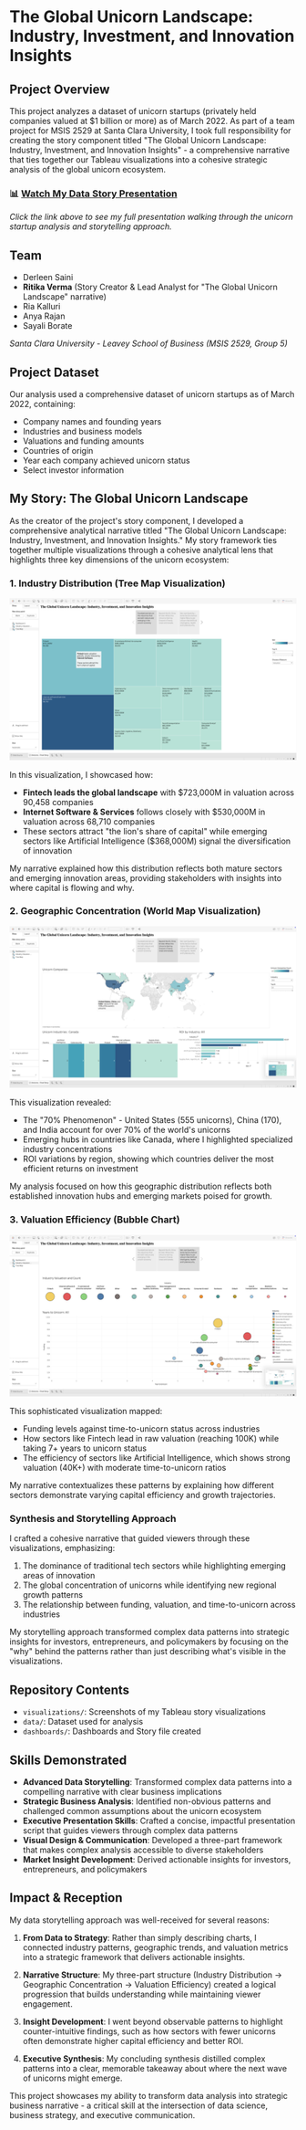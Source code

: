 # The Global Unicorn Landscape: Industry, Investment, and Innovation Insights

## Project Overview
This project analyzes a dataset of unicorn startups (privately held companies valued at $1 billion or more) as of March 2022. As part of a team project for MSIS 2529 at Santa Clara University, I took full responsibility for creating the story component titled "The Global Unicorn Landscape: Industry, Investment, and Innovation Insights" - a comprehensive narrative that ties together our Tableau visualizations into a cohesive strategic analysis of the global unicorn ecosystem.

### 📊 [Watch My Data Story Presentation](https://youtu.be/I3uc__s9VpM)
*Click the link above to see my full presentation walking through the unicorn startup analysis and storytelling approach.*

## Team
- Derleen Saini 
- **Ritika Verma** (Story Creator & Lead Analyst for "The Global Unicorn Landscape" narrative)
- Ria Kalluri
- Anya Rajan
- Sayali Borate

*Santa Clara University - Leavey School of Business (MSIS 2529, Group 5)*

## Project Dataset
Our analysis used a comprehensive dataset of unicorn startups as of March 2022, containing:
- Company names and founding years
- Industries and business models
- Valuations and funding amounts
- Countries of origin
- Year each company achieved unicorn status
- Select investor information

## My Story: The Global Unicorn Landscape

As the creator of the project's story component, I developed a comprehensive analytical narrative titled "The Global Unicorn Landscape: Industry, Investment, and Innovation Insights." My story framework ties together multiple visualizations through a cohesive analytical lens that highlights three key dimensions of the unicorn ecosystem:

### 1. Industry Distribution (Tree Map Visualization)
![Industry Distribution Tree Map](visualizations/industry_treemap.png)

In this visualization, I showcased how:
- **Fintech leads the global landscape** with $723,000M in valuation across 90,458 companies
- **Internet Software & Services** follows closely with $530,000M in valuation across 68,710 companies
- These sectors attract "the lion's share of capital" while emerging sectors like Artificial Intelligence ($368,000M) signal the diversification of innovation

My narrative explained how this distribution reflects both mature sectors and emerging innovation areas, providing stakeholders with insights into where capital is flowing and why.

### 2. Geographic Concentration (World Map Visualization)
![Geographic Distribution Map](visualizations/geographic_map.png)

This visualization revealed:
- The "70% Phenomenon" - United States (555 unicorns), China (170), and India account for over 70% of the world's unicorns
- Emerging hubs in countries like Canada, where I highlighted specialized industry concentrations
- ROI variations by region, showing which countries deliver the most efficient returns on investment

My analysis focused on how this geographic distribution reflects both established innovation hubs and emerging markets poised for growth.

### 3. Valuation Efficiency (Bubble Chart)
![Industry Valuation vs Time](visualizations/valuation_time_bubble.png)

This sophisticated visualization mapped:
- Funding levels against time-to-unicorn status across industries
- How sectors like Fintech lead in raw valuation (reaching 100K) while taking 7+ years to unicorn status
- The efficiency of sectors like Artificial Intelligence, which shows strong valuation (40K+) with moderate time-to-unicorn ratios

My narrative contextualizes these patterns by explaining how different sectors demonstrate varying capital efficiency and growth trajectories.

### Synthesis and Storytelling Approach

I crafted a cohesive narrative that guided viewers through these visualizations, emphasizing:

1. The dominance of traditional tech sectors while highlighting emerging areas of innovation
2. The global concentration of unicorns while identifying new regional growth patterns
3. The relationship between funding, valuation, and time-to-unicorn across industries

My storytelling approach transformed complex data patterns into strategic insights for investors, entrepreneurs, and policymakers by focusing on the "why" behind the patterns rather than just describing what's visible in the visualizations.


## Repository Contents
- `visualizations/`: Screenshots of my Tableau story visualizations
- `data/`: Dataset used for analysis
- `dashboards/`: Dashboards and Story file created

## Skills Demonstrated
- **Advanced Data Storytelling**: Transformed complex data patterns into a compelling narrative with clear business implications
- **Strategic Business Analysis**: Identified non-obvious patterns and challenged common assumptions about the unicorn ecosystem
- **Executive Presentation Skills**: Crafted a concise, impactful presentation script that guides viewers through complex data patterns
- **Visual Design & Communication**: Developed a three-part framework that makes complex analysis accessible to diverse stakeholders
- **Market Insight Development**: Derived actionable insights for investors, entrepreneurs, and policymakers

## Impact & Reception
My data storytelling approach was well-received for several reasons:

1. **From Data to Strategy**: Rather than simply describing charts, I connected industry patterns, geographic trends, and valuation metrics into a strategic framework that delivers actionable insights.

2. **Narrative Structure**: My three-part structure (Industry Distribution → Geographic Concentration → Valuation Efficiency) created a logical progression that builds understanding while maintaining viewer engagement.

3. **Insight Development**: I went beyond observable patterns to highlight counter-intuitive findings, such as how sectors with fewer unicorns often demonstrate higher capital efficiency and better ROI.

4. **Executive Synthesis**: My concluding synthesis distilled complex patterns into a clear, memorable takeaway about where the next wave of unicorns might emerge.

This project showcases my ability to transform data analysis into strategic business narrative - a critical skill at the intersection of data science, business strategy, and executive communication.